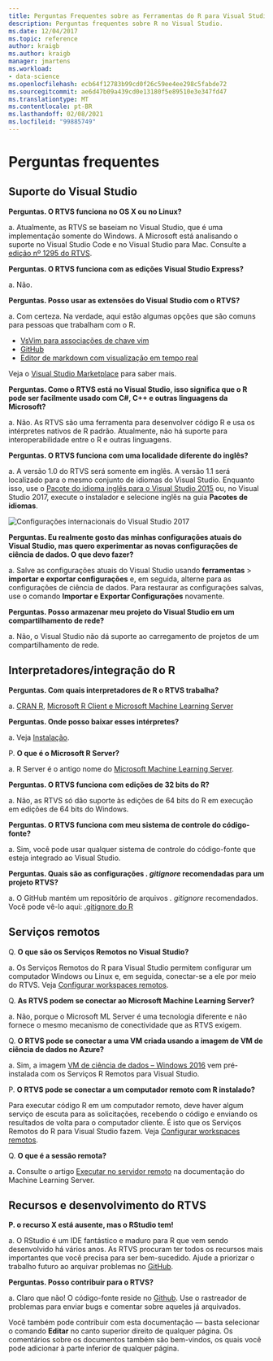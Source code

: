 ```yaml
---
title: Perguntas Frequentes sobre as Ferramentas do R para Visual Studio
description: Perguntas frequentes sobre R no Visual Studio.
ms.date: 12/04/2017
ms.topic: reference
author: kraigb
ms.author: kraigb
manager: jmartens
ms.workload:
- data-science
ms.openlocfilehash: ecb64f12783b99cd0f26c59ee4ee298c5fabde72
ms.sourcegitcommit: ae6d47b09a439cd0e13180f5e89510e3e347fd47
ms.translationtype: MT
ms.contentlocale: pt-BR
ms.lasthandoff: 02/08/2021
ms.locfileid: "99885749"
---
```

# <a name="frequently-asked-questions"></a>Perguntas frequentes

## <a name="visual-studio-support"></a>Suporte do Visual Studio

**Perguntas. O RTVS funciona no OS X ou no Linux?**

a. Atualmente, as RTVS se baseiam no Visual Studio, que é uma implementação somente do Windows. A Microsoft está analisando o suporte no Visual Studio Code e no Visual Studio para Mac. Consulte a [edição nº 1295 do RTVS](https://github.com/Microsoft/RTVS/issues/1295).

**Perguntas. O RTVS funciona com as edições Visual Studio Express?**

a. Não.

**Perguntas. Posso usar as extensões do Visual Studio com o RTVS?**

a. Com certeza. Na verdade, aqui estão algumas opções que são comuns para pessoas que trabalham com o R.

- [VsVim para associações de chave vim](https://marketplace.visualstudio.com/items?itemName=JaredParMSFT.VsVim)
- [GitHub](https://marketplace.visualstudio.com/items?itemName=GitHub.GitHubExtensionforVisualStudio)
- [Editor de markdown com visualização em tempo real](https://marketplace.visualstudio.com/items?itemName=MadsKristensen.MarkdownEditor)

Veja o [Visual Studio Marketplace](https://marketplace.visualstudio.com/) para saber mais.

**Perguntas. Como o RTVS está no Visual Studio, isso significa que o R pode ser facilmente usado com C#, C++ e outras linguagens da Microsoft?**

a. Não. As RTVS são uma ferramenta para desenvolver código R e usa os intérpretes nativos de R padrão. Atualmente, não há suporte para interoperabilidade entre o R e outras linguagens.

**Perguntas. O RTVS funciona com uma localidade diferente do inglês?**

a. A versão 1.0 do RTVS será somente em inglês. A versão 1.1 será localizado para o mesmo conjunto de idiomas do Visual Studio. Enquanto isso, use o [Pacote do idioma inglês para o Visual Studio 2015](https://www.microsoft.com/download/details.aspx?id=48157) ou, no Visual Studio 2017, execute o instalador e selecione inglês na guia **Pacotes de idiomas**.

![Configurações internacionais do Visual Studio 2017](media/FAQ-international-settings.png)

**Perguntas. Eu realmente gosto das minhas configurações atuais do Visual Studio, mas quero experimentar as novas configurações de ciência de dados. O que devo fazer?**

a. Salve as configurações atuais do Visual Studio usando **ferramentas**  >  **importar e exportar configurações** e, em seguida, alterne para as configurações de ciência de dados. Para restaurar as configurações salvas, use o comando **Importar e Exportar Configurações** novamente.

**Perguntas. Posso armazenar meu projeto do Visual Studio em um compartilhamento de rede?**

a. Não, o Visual Studio não dá suporte ao carregamento de projetos de um compartilhamento de rede.

## <a name="r-interpretersintegration"></a>Interpretadores/integração do R

**Perguntas. Com quais interpretadores de R o RTVS trabalha?**

a. [CRAN R](https://cran.r-project.org/), [Microsoft R Client e Microsoft Machine Learning Server](/machine-learning-server/)

**Perguntas. Onde posso baixar esses intérpretes?**

a. Veja [Instalação](installing-r-tools-for-visual-studio.md).

P. **O que é o Microsoft R Server?**

a. R Server é o antigo nome do [Microsoft Machine Learning Server](/machine-learning-server/what-is-machine-learning-server).

**Perguntas. O RTVS funciona com edições de 32 bits do R?**

a. Não, as RTVS só dão suporte às edições de 64 bits do R em execução em edições de 64 bits do Windows.

**Perguntas. O RTVS funciona com meu sistema de controle do código-fonte?**

a. Sim, você pode usar qualquer sistema de controle do código-fonte que esteja integrado ao Visual Studio.

**Perguntas. Quais são as configurações *. gitignore* recomendadas para um projeto RTVS?**

a. O GitHub mantém um repositório de arquivos *. gitignore* recomendados. Você pode vê-lo aqui: [.gitignore do R](https://github.com/github/gitignore/blob/master/R.gitignore)

## <a name="remote-services"></a>Serviços remotos

Q. **O que são os Serviços Remotos no Visual Studio?**

a. Os Serviços Remotos do R para Visual Studio permitem configurar um computador Windows ou Linux e, em seguida, conectar-se a ele por meio do RTVS. Veja [Configurar workspaces remotos](setting-up-remote-r-workspaces.md).

Q. **As RTVS podem se conectar ao Microsoft Machine Learning Server?**

a. Não, porque o Microsoft ML Server é uma tecnologia diferente e não fornece o mesmo mecanismo de conectividade que as RTVS exigem.

Q. **O RTVS pode se conectar a uma VM criada usando a imagem de VM de ciência de dados no Azure?**

a. Sim, a imagem [VM de ciência de dados – Windows 2016](https://azure.microsoft.com/services/virtual-machines/data-science-virtual-machines/) vem pré-instalada com os Serviços R Remotos para Visual Studio.

P. **O RTVS pode se conectar a um computador remoto com R instalado?**

Para executar código R em um computador remoto, deve haver algum serviço de escuta para as solicitações, recebendo o código e enviando os resultados de volta para o computador cliente. É isto que os Serviços Remotos do R para Visual Studio fazem. Veja [Configurar workspaces remotos](setting-up-remote-r-workspaces.md).

Q. **O que é a sessão remota?**

a. Consulte o artigo [Executar no servidor remoto](/machine-learning-server/r/how-to-execute-code-remotely) na documentação do Machine Learning Server.

## <a name="rtvs-development-and-features"></a>Recursos e desenvolvimento do RTVS

**P. o recurso X está ausente, mas o RStudio tem!**

a. O RStudio é um IDE fantástico e maduro para R que vem sendo desenvolvido há vários anos. As RTVS procuram ter todos os recursos mais importantes que você precisa para ser bem-sucedido. Ajude a priorizar o trabalho futuro ao arquivar problemas no [GitHub](https://github.com/Microsoft/RTVS/issues/).

**Perguntas. Posso contribuir para o RTVS?**

a. Claro que não! O código-fonte reside no [Github](https://github.com/microsoft/RTVS). Use o rastreador de problemas para enviar bugs e comentar sobre aqueles já arquivados.

Você também pode contribuir com esta documentação &mdash; basta selecionar o comando **Editar** no canto superior direito de qualquer página. Os comentários sobre os documentos também são bem-vindos, os quais você pode adicionar à parte inferior de qualquer página.
